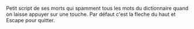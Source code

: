 Petit script de ses morts qui spamment tous les mots du dictionnaire quand on laisse appuyer sur une touche. 
Par défaut c'est la fleche du haut et Escape pour quitter.
